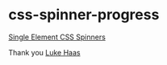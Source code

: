 # css-spinner-progress

[Single Element CSS Spinners](https://projects.lukehaas.me/css-loaders/)

Thank you [Luke Haas](https://twitter.com/lukehaas)

